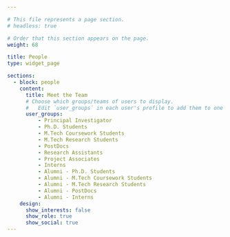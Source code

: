 ```yaml
---

# This file represents a page section.
# headless: true

# Order that this section appears on the page.
weight: 68

title: People
type: widget_page

sections:
  - block: people
    content:
      title: Meet the Team
      # Choose which groups/teams of users to display.
      #   Edit `user_groups` in each user's profile to add them to one or more of these groups.
      user_groups:
          - Principal Investigator
          - Ph.D. Students
          - M.Tech Coursework Students
          - M.Tech Research Students
          - PostDocs
          - Research Assistants
          - Project Associates
          - Interns
          - Alumni - Ph.D. Students
          - Alumni - M.Tech Coursework Students
          - Alumni - M.Tech Research Students
          - Alumni - PostDocs
          - Alumni - Interns
    design:
      show_interests: false
      show_role: true
      show_social: true
---
```


